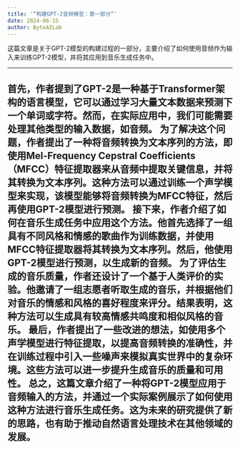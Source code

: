 ```yaml
---
title: '“构建GPT-2音频模型：第一部分”'
date: 2024-06-15
author: ByteAILab
---
```


这篇文章是关于GPT-2模型的构建过程的一部分，主要介绍了如何使用音频作为输入来训练GPT-2模型，并将其应用到音乐生成任务中。


---
首先，作者提到了GPT-2是一种基于Transformer架构的语言模型，它可以通过学习大量文本数据来预测下一个单词或字符。然而，在实际应用中，我们可能需要处理其他类型的输入数据，如音频。
为了解决这个问题，作者提出了一种将音频转换为文本序列的方法，即使用Mel-Frequency Cepstral Coefficients（MFCC）特征提取器来从音频中提取关键信息，并将其转换为文本序列。这种方法可以通过训练一个声学模型来实现，该模型能够将音频转换为MFCC特征，然后再使用GPT-2模型进行预测。
接下来，作者介绍了如何在音乐生成任务中应用这个方法。他首先选择了一组具有不同风格和情感的歌曲作为训练数据，并使用MFCC特征提取器将其转换为文本序列。然后，他使用GPT-2模型进行预测，以生成新的音频。
为了评估生成的音乐质量，作者还设计了一个基于人类评价的实验。他邀请了一组志愿者听取生成的音乐，并根据他们对音乐的情感和风格的喜好程度来评分。结果表明，这种方法可以生成具有较高情感共鸣度和相似风格的音乐。
最后，作者提出了一些改进的想法，如使用多个声学模型进行特征提取，以提高音频转换的准确性，并在训练过程中引入一些噪声来模拟真实世界中的复杂环境。这些方法可以进一步提升生成音乐的质量和可用性。
总之，这篇文章介绍了一种将GPT-2模型应用于音频输入的方法，并通过一个实际案例展示了如何使用这种方法进行音乐生成任务。这为未来的研究提供了新的思路，也有助于推动自然语言处理技术在其他领域的发展。
---

